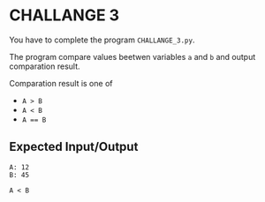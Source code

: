 # CHALLANGE 3

You have to complete the program `CHALLANGE_3.py`.

The program compare values beetwen variables `a` and `b` and output comparation result.

Comparation result is one of

* `A > B`
* `A < B`
* `A == B`

## Expected Input/Output

```
A: 12
B: 45

A < B
```